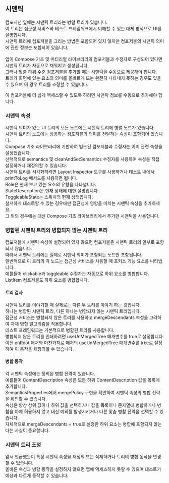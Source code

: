 ## 시맨틱
컴포지션 옆에는 시맨틱 트리라는 병렬 트리가 있습니다.  
이 트리는 접근성 서비스와 테스트 프레임워크에서 이해할 수 있는 대체 방식으로 UI를 설명합니다.  
시맨틱 트리에 컴포저블을 그리는 방법은 포함되어 있지 않지만 컴포저블의 시맨틱 의미에 관한 정보는 포함되어 있습니다.  
</br>
앱이 Compose 기초 및 머티리얼 라이브러리의 컴포저블과 수정자로 구성되어 있다면 시맨틱 트리가 자동으로 채워지고 생성됩니다.  
그러나 맞춤 하위 수준 컴포저블을 추가할 때는 시맨틱을 수동으로 제공해야 합니다.  
트리가 화면에 있는 요소의 의미를 올바르게 또는 완전히 나타내지 못하는 경우도 있을 수 있으며 이 경우 트리를 조정할 수 있습니다.  

이 컴포저블에 더 쉽게 액세스할 수 있도록 하려면 시맨틱 정보를 수동으로 추가해야 합니다.  

### 시맨틱 속성
시맨틱 의미가 있는 UI 트리의 모든 노드에는 시맨틱 트리에 병렬 노드가 있습니다.  
시맨틱 트리의 노드에는 상응하는 컴포저블의 의미를 전달하는 속성이 포함되어 있습니다.  
Compose 기초 라이브러리에 기반하여 빌드된 컴포저블과 수정자는 이미 관련 속성을 설정했습니다.  
선택적으로 semantics 및 clearAndSetSemantics 수정자를 사용하여 속성을 직접 설정하거나 재정의할 수 있습니다.  
시맨틱 트리를 시각화하려면 Layout Inspector 도구를 사용하거나 테스트 내에서 printToLog 메서드를 사용하면 됩니다.  
Role은 현재 보고 있는 요소의 유형을 나타냅니다.  
StateDescription은 현재 상태에 대한 설명입니다.  
ToggleableState는 스위치의 현재 상태입니다.  
철저하게 테스트할 수 있는 경우에만 접근성에 영향을 미치는 시맨틱 속성을 추가하세요.  
그 외의 경우에는 대신 Compose 기초 라이브러리에서 추가한 시맨틱을 사용합니다.  

### 병합된 시맨틱 트리와 병합되지 않는 시맨틱 트리
컴포저블에 시맨틱 속성이 설정되어 있지 않으면 컴포저블은 시맨틱 트리의 일부로 포함되지 않습니다.  
따라서 시맨틱 트리에는 실제로 시맨틱 의미가 포함되는 노드만 포함됩니다.  
일반적으로 이 트리의 각 노드는 접근성 서비스를 사용할 때 포커스 기능 요소를 나타냅니다.  
예를들어 clickable과 toggleable 수정자는 자동으로 하위 요소를 병합합니다.  
ListItem 컴포저블도 하위 요소를 병합합니다.  

#### 트리 검사
시맨틱 트리를 이야기할 때 실제로는 다른 두 트리를 이야기 하는 것입니다.  
하나는 병합된 시맨틱 트리, 다른 하나는 병합되지 않는 시맨틱 트리입니다.  
접근성 서비스는 병합되지 않은 트리를 사용하고 mergeDescendants 속성을 고려하여 자체 병합 알고리즘을 적용합니다.  
테스트 프레임워크는 기본적으로 병합된 트리를 사용합니다.  
병합되지 않은 트리를 인쇄하려면 useUnMergedTree 매개변수를 true로 설정합니다.  
이전 onRoot 매처와 마찬가지로 매처의 useUnMergedTree 매개변수를 tree로 설정하여 이 동작을 재정의할 수 있습니다.  

#### 병합 동작
각 시맨틱 속성에는 정의된 병합 전략이 있습니다.  
예를들어 ContentDescription 속성은 모든 하위 ContentDescription 값을 목록에 추가합니다.  
SemanticsProperties에서 mergePolicy 구현을 확인하여 시맨틱 속성의 병합 전략을 확인할 수 있습니다.  
속성은 항상 상위 값이나 하위 값을 선택하거나 값을 목록이나 문자열에 병합하거나 병합을 아예 허용하지 않고 대신 예외를 발생시키거나 다른 맞춤 병합 전략을 선택할 수 있습니다.  
자체적으로 mergeDescendants = true로 설정한 하위 요소는 병합에 포함되지 않는다는 사실이 중요합니다.  

### 시맨틱 트리 조정
앞서 언급했듯이 특정 시맨틱 속성을 재정의 또는 삭제하거나 트리의 병합 동작을 변경할 수 있습니다.  
올바른 속성과 병합 동작을 설정하지 않으면 앱에 액세스하지 못할 수 있으며 테스트가 예상과 다르게 동작할 수 있습니다.  